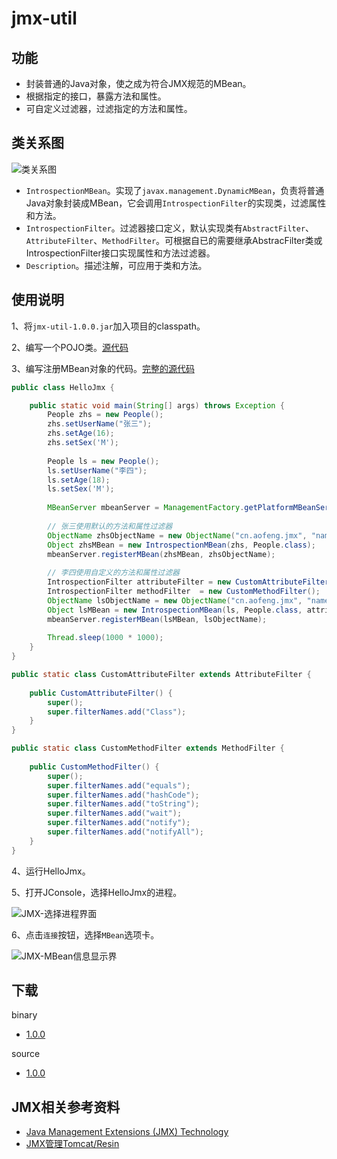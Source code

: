 jmx-util
======

功能
------
* 封装普通的Java对象，使之成为符合JMX规范的MBean。
* 根据指定的接口，暴露方法和属性。
* 可自定义过滤器，过滤指定的方法和属性。

类关系图
------
![类关系图](http://img2.ph.126.net/7U71gexPNJ2YcWSe52Hk8Q==/2222244941230948925.png)

* `IntrospectionMBean`。实现了`javax.management.DynamicMBean`，负责将普通Java对象封装成MBean，它会调用`IntrospectionFilter`的实现类，过滤属性和方法。
* `IntrospectionFilter`。过滤器接口定义，默认实现类有`AbstractFilter`、`AttributeFilter`、`MethodFilter`。可根据自已的需要继承AbstracFilter类或IntrospectionFilter接口实现属性和方法过滤器。
* `Description`。描述注解，可应用于类和方法。

使用说明
------
1、将`jmx-util-1.0.0.jar`加入项目的classpath。

2、编写一个POJO类。[源代码](https://github.com/aofeng/jmx-util/blob/master/example/cn/aofeng/jmx/mbean/People.java)

3、编写注册MBean对象的代码。[完整的源代码](https://github.com/aofeng/jmx-util/blob/master/example/cn/aofeng/jmx/mbean/HelloJmx.java)

```Java
public class HelloJmx {

    public static void main(String[] args) throws Exception {
        People zhs = new People();
        zhs.setUserName("张三");
        zhs.setAge(16);
        zhs.setSex('M');
        
        People ls = new People();
        ls.setUserName("李四");
        ls.setAge(18);
        ls.setSex('M');
        
        MBeanServer mbeanServer = ManagementFactory.getPlatformMBeanServer();
        
        // 张三使用默认的方法和属性过滤器
        ObjectName zhsObjectName = new ObjectName("cn.aofeng.jmx", "name", "张三");
        Object zhsMBean = new IntrospectionMBean(zhs, People.class);
        mbeanServer.registerMBean(zhsMBean, zhsObjectName);
        
        // 李四使用自定义的方法和属性过滤器
        IntrospectionFilter attributeFilter = new CustomAttributeFilter();
        IntrospectionFilter methodFilter  = new CustomMethodFilter();
        ObjectName lsObjectName = new ObjectName("cn.aofeng.jmx", "name", "李四");
        Object lsMBean = new IntrospectionMBean(ls, People.class, attributeFilter, methodFilter);
        mbeanServer.registerMBean(lsMBean, lsObjectName);     
        
        Thread.sleep(1000 * 1000);
    }
}
```

```Java
public static class CustomAttributeFilter extends AttributeFilter {
    
    public CustomAttributeFilter() {
        super();
        super.filterNames.add("Class");
    }
}
```

```Java  
public static class CustomMethodFilter extends MethodFilter {
    
    public CustomMethodFilter() {
        super();
        super.filterNames.add("equals");
        super.filterNames.add("hashCode");
        super.filterNames.add("toString");
        super.filterNames.add("wait");
        super.filterNames.add("notify");
        super.filterNames.add("notifyAll");
    }
}
```

4、运行HelloJmx。

5、打开JConsole，选择HelloJmx的进程。

![JMX-选择进程界面](http://img0.ph.126.net/mo0KgOTLG5ESCI5nRF_ygA==/2742410698109841108.png)

6、点击`连接`按钮，选择`MBean`选项卡。

![JMX-MBean信息显示界](http://img0.ph.126.net/_MCS3BeBuMyxDCoufRdHqQ==/2622783833007936042.png)

下载
------
binary
* [1.0.0](https://github.com/aofeng/jmx-util/blob/master/dist/jmx-util-1.0.0.jar)

source
* [1.0.0](https://github.com/aofeng/jmx-util/blob/master/dist/jmx-util-1.0.0-src.jar)

JMX相关参考资料
------
* [Java Management Extensions (JMX) Technology](http://www.oracle.com/technetwork/java/javase/tech/javamanagement-140525.html)
* [JMX管理Tomcat/Resin](http://aofengblog.blog.163.com/blog/static/6317021200871711013857/)
